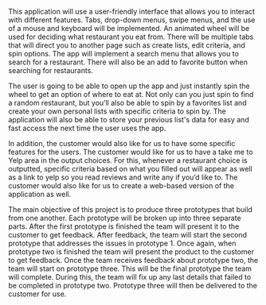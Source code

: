 This application will use a user-friendly interface that allows you to interact with
different features. Tabs, drop-down menus, swipe menus, and the use of a mouse
and keyboard will be implemented. An animated wheel will be used for deciding
what restaurant you eat from. There will be multiple tabs that will direct you to
another page such as create lists, edit criteria, and spin options. The app will
implement a search menu that allows you to search for a restaurant. There will also
be an add to favorite button when searching for restaurants.

The user is going to be able to open up the app and just instantly spin the wheel to
get an option of where to eat at. Not only can you just spin to find a random
restaurant, but you’ll also be able to spin by a favorites list and create your own
personal lists with specific criteria to spin by. The application will also be able to
store your previous list's data for easy and fast access the next time the user uses
the app.

In addition, the customer would also like for us to have some specific features for
the users. The customer would like for us to have a take me to Yelp area in the
output choices. For this, whenever a restaurant choice is outputted, specific criteria
based on what you filled out will appear as well as a link to yelp so you read
reviews and write any if you’d like to. The customer would also like for us to
create a web-based version of the application as well.

The main objective of this project is to produce three prototypes that build from
one another. Each prototype will be broken up into three separate parts. After the
first prototype is finished the team will present it to the customer to get feedback.
After feedback, the team will start the second prototype that addresses the issues in
prototype 1. Once again, when prototype two is finished the team will present the
product to the customer to get feedback. Once the team receives feedback about
prototype two, the team will start on prototype three. This will be the final
prototype the team will complete. During this, the team will fix up any last details
that failed to be completed in prototype two. Prototype three will then be delivered
to the customer for use.
